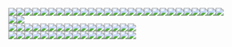 <img src="https://images-wixmp-ed30a86b8c4ca887773594c2.wixmp.com/f/cc9e27bc-2813-4013-afad-074fdcd6c86f/d8av3u6-29d6c21f-2f2b-4702-beb5-250bf4bf9445.gif?token=eyJ0eXAiOiJKV1QiLCJhbGciOiJIUzI1NiJ9.eyJzdWIiOiJ1cm46YXBwOjdlMGQxODg5ODIyNjQzNzNhNWYwZDQxNWVhMGQyNmUwIiwiaXNzIjoidXJuOmFwcDo3ZTBkMTg4OTgyMjY0MzczYTVmMGQ0MTVlYTBkMjZlMCIsIm9iaiI6W1t7InBhdGgiOiJcL2ZcL2NjOWUyN2JjLTI4MTMtNDAxMy1hZmFkLTA3NGZkY2Q2Yzg2ZlwvZDhhdjN1Ni0yOWQ2YzIxZi0yZjJiLTQ3MDItYmViNS0yNTBiZjRiZjk0NDUuZ2lmIn1dXSwiYXVkIjpbInVybjpzZXJ2aWNlOmZpbGUuZG93bmxvYWQiXX0.VyZCoqFJwQ4yAi-BTwiXXNXRCxCYfH54vhJNymRdYQI"/><img src="https://64.media.tumblr.com/7ded24a575c42808f69cb464581cc089/1a54f11ba0645a5b-ca/s250x400/fe3b7c1087056522b29d579c3ae451ebfbcbdb7c.gifv"/><img src="https://64.media.tumblr.com/ddc8b9febbcbc617b5fda4673a7ceab6/cbf1d710120a4937-17/s100x200/d20c30287eece22b285b32180e8ed040051f3e51.pnj"/><img src="https://64.media.tumblr.com/b3f6fb1d371fdeae1d8f7be428af9d12/ac55cd1384a2998d-0f/s100x200/9d5a8a9efa1a8a45d493642e8871805d769263f9.pnj"/><img src="https://64.media.tumblr.com/816d86a43144e5ee1926fc4a2937531a/f1413ef45abf2485-77/s100x200/bacae28a7da69e36aba3119b9e4a129ad9de8873.pnj"/><img src="https://64.media.tumblr.com/7f505861296ae359ef9f5c8aee1b7998/6a7e6ec4d9e5fcf1-b6/s100x200/3cc4d36536428ec3d93c092ce86b01239429160d.pnj"/><img src="https://64.media.tumblr.com/96e69a036b4c2e84a464fe9ad41ae495/6f072ea04e7b6c72-db/s100x200/2fc6d547fa9d516036636e8c3a2b57b88f892f0e.gifv"/><img src="https://64.media.tumblr.com/3f8515e539ff1ab04f1f534c170427dc/4b9e098e1753b2dc-39/s100x200/868ce58b676d0f7a2ccd69b4fa6b40d5be3d2ad0.pnj"/><img src="https://64.media.tumblr.com/195e88e4c82c404a7a50f7e7b6c832d5/4b9e098e1753b2dc-1c/s100x200/391140d5a1a77b48dc6f9358a3935b32df650216.pnj"/><img src="https://64.media.tumblr.com/1352aecd381859a8f7da707d7a340b98/3d63aaaa2b06aa5e-9d/s100x200/0df48b0320812cd1ba3eb1fb745746fc9a6509c5.pnj"/><img src="https://64.media.tumblr.com/6ff0da3575798d87d6b471977c4a393e/tumblr_pbbdk0ZxEC1xz2nuuo3_100.gif"/><img src="https://64.media.tumblr.com/9c58469d8404f8e5c9b4e21e7a1da98e/tumblr_pbdnbphVX21xz2nuuo2_100.gif"/><img src="http://orig06.deviantart.net/7c7b/f/2013/097/1/8/lucky_star_stamp_by_raedesignda-d60u5wa.gif"/><img src="https://files.catbox.moe/71ku9l.gif"/><img src="https://files.catbox.moe/f81re4.gif"/><img src="https://files.catbox.moe/s02upw.gif"/><img src="https://files.catbox.moe/cz73xh.png"/><img src="https://64.media.tumblr.com/5a6b595c6b4c5913c1cfa13026e34ccb/7ef041ccd6aafc4a-10/s100x200/619cd327d65db749d13c412288b387fd6bec156b.pnj"/><img src="https://64.media.tumblr.com/e91f48e11aea9e5ab4417b9a801d024f/6bdec3e22aa7366e-05/s100x200/85ef0b37a1e86f0a98d1e4bf550282dd10df9b92.pnj"/><img src="https://64.media.tumblr.com/4ed6ba6b235c4e520e36ff66b389fa75/e3a795ea705b8b2c-11/s100x200/96e469fcd3d2ffc6596e1db2225b7176a62b631d.pnj"/><img src="https://64.media.tumblr.com/5329643157fdbaacdea85a73dbe30748/a173ea30dc2d268b-a2/s100x200/76910929d0f6d5476a61fd296f3627e510abdd71.pnj"/><img src="https://64.media.tumblr.com/27ccb2590617dbe26c4af5521557bbc8/cf1a56e4ed7019c5-05/s100x200/8e9b751f82308a448a2bbf45ed71b94429750613.pnj"/><img src="https://64.media.tumblr.com/dacccb6d6d0143ed6afef83d1f9ad6b8/2b522e2e85828396-5e/s100x200/c9e69b4abb6370f357843cc09a6eb8b2e380427b.pnj"/><img src="https://64.media.tumblr.com/c36ecb2fe9b468a6a751c117fe57f7ba/e4a0bbfbab0a44fe-bf/s100x200/45dc6d2ac8af109f2ec1a9b3a15e35560163d5f9.jpg"/><img src="https://64.media.tumblr.com/68cbce29da19a3907132006dbca09812/a33ddd179ffa9d8f-46/s100x200/6e8a13dccdf1050975c0d20675fc81ec21fb1675.gif"/><img src="https://64.media.tumblr.com/6847b143ed01da8160388af1cd81d923/85e0f5d14f85bcb6-18/s100x200/29d3367fc83ec2c717eb32dbcc73475e4a135a85.pnj"/><img src="https://64.media.tumblr.com/bc799da7aa4582decf93174a5bd07804/85e0f5d14f85bcb6-9c/s100x200/7b5c5a4b5a7b81b0692c14a295c0a8fac192d5fa.pnj"/>
<br>
<img src="https://64.media.tumblr.com/5ae52a3456009ac8f348401085ebc8b7/e4d134fc2dfafbb4-4e/s250x400/ff1b3f3632b18c5650c949a31ef88e109b3b2123.pnj"/><img src="https://64.media.tumblr.com/eb4d939dc50fa8969c876b9c5a96f67f/6f77a12e73175f4a-25/s250x400/28bafe30737b6b974f51a637edc847731bc5f881.pnj"/>
<br>
<img src="https://64.media.tumblr.com/8abb6b84e332f868de9e06a79f5c4b3b/b7c29d91d3f6db3c-94/s75x75_c1/b2ea2d342bc666ae5511d37688a82d8b84f8d94c.gifv"/><img src="https://64.media.tumblr.com/d98a048c1f4e6e69191822206ea07588/b7c29d91d3f6db3c-1a/s75x75_c1/91c8aed83a6e19a759ae2fe5b0116681c73787c7.gifv"/><img src="https://64.media.tumblr.com/004a07637f082dbc5084f536b28036d1/977b16e29741e1c7-c2/s75x75_c1/ce64b6fbeff4bbd648a218c9c888cd846272b5cf.gifv"/><img src="https://64.media.tumblr.com/405a9a929f7db2131c418ebcd66d36ee/977b16e29741e1c7-98/s75x75_c1/f7a9300c8199574b157e0ddd8c72ccfd1a9d1ada.gifv"/><img src="https://64.media.tumblr.com/8303c4433d9e64222103400365d7f87f/b7c29d91d3f6db3c-74/s75x75_c1/fecad35b9e31229581f6dbc0f41f2bbe92422cd3.gifv"/><img src="https://files.catbox.moe/kiznjt.gif"/><img src="https://files.catbox.moe/cvju04.gif"/><img src="https://64.media.tumblr.com/63a77a40c14669e968589e41ac85499d/b7c29d91d3f6db3c-db/s75x75_c1/d0a6697633ba20558dae41d0cd4a77b9b7434f59.gifv"/><img src="https://64.media.tumblr.com/51287dc6097e03e5db5105892fffd02a/b7c29d91d3f6db3c-de/s100x200/71345b90aef4f309fe35fb12fb7cc848c8d3a092.gifv"/><img src="https://files.catbox.moe/13fot8.gif"/><img src="https://files.catbox.moe/ugq8ee.gif"/><img src="https://files.catbox.moe/p4cb6p.gif"/><img src="https://64.media.tumblr.com/396ee72d1a9ab835dea12168808e2060/977b16e29741e1c7-29/s75x75_c1/bde4c143e5aef2079733a7088950695534dde0eb.gifv"/><img src="https://files.catbox.moe/i4l7s5.gif"/><img src="https://64.media.tumblr.com/a01afdce91d33b9bf974fa42cca13564/977b16e29741e1c7-28/s75x75_c1/e5639da4a8587cd0d531206255c45e3d0f786c31.gifv"/><img src="https://files.catbox.moe/2xwvws.gif"/>
<br>
<img src="https://64.media.tumblr.com/4e7df89e3a7803f6cdded526748efe37/d0eb9ed0074d9ed4-e8/s250x400/ceb9ed1edbc4909158d7865b42fd4e42429bcfeb.gifv"/><img src="https://64.media.tumblr.com/d6f56795f126aa0576cf28c9b78021e4/d0eb9ed0074d9ed4-89/s250x400/345b453834597d5a6d80ae821c48faa6935fee8b.gifv"/><img src="https://64.media.tumblr.com/9ad862e4950e4a5599c311f77d98c366/199d07070275b6ec-d8/s250x400/a6c862671b55483b3f5c9174b24d6f91ed4fe9a4.gifv"/><img src="https://64.media.tumblr.com/f9b84031275b4ab7af67c1b0f0a21f80/199d07070275b6ec-a6/s250x400/19c91fb18ac285e9f832bd667cce48e416823e22.gifv"/><img src="https://64.media.tumblr.com/84dc5e8c0214b044336f028f5b6b9d29/a8690e23767b02e5-21/s250x400/4ccb0ac1b52eadba73ebb6654b0f12f100092835.gifv"/><img src="https://64.media.tumblr.com/ab434c8c595688d6d2df5d3beb90ca45/e708ba2e75e547c2-0a/s250x400/570ac7e9504ef754f71a7124dd217e763b5f82a7.gifv"/><img src="https://64.media.tumblr.com/a33068504da93cd05c0e600ef4a9edf2/3a892baec4c21219-25/s250x400/35b332b07a491e45f563fa0c30ac411102ce7f24.gifv"/><img src="https://images-wixmp-ed30a86b8c4ca887773594c2.wixmp.com/f/9f2170ea-b4e7-4f8e-b25b-ee1965edae3c/dca1r34-26cff5dc-e4c3-4b20-a77f-2e1b16d24017.gif?token=eyJ0eXAiOiJKV1QiLCJhbGciOiJIUzI1NiJ9.eyJzdWIiOiJ1cm46YXBwOjdlMGQxODg5ODIyNjQzNzNhNWYwZDQxNWVhMGQyNmUwIiwiaXNzIjoidXJuOmFwcDo3ZTBkMTg4OTgyMjY0MzczYTVmMGQ0MTVlYTBkMjZlMCIsIm9iaiI6W1t7InBhdGgiOiJcL2ZcLzlmMjE3MGVhLWI0ZTctNGY4ZS1iMjViLWVlMTk2NWVkYWUzY1wvZGNhMXIzNC0yNmNmZjVkYy1lNGMzLTRiMjAtYTc3Zi0yZTFiMTZkMjQwMTcuZ2lmIn1dXSwiYXVkIjpbInVybjpzZXJ2aWNlOmZpbGUuZG93bmxvYWQiXX0.hfojIlMB24DpBjp1ELc9X0reBmEgdvB0iPop62Ro5W0"/><img src="https://64.media.tumblr.com/12e3ced7afa253102002fac2a2ce093f/d50720e7592646be-9c/s250x400/e974e62286c10600dd5792e7423420d8d7786716.gifv"/><img src="https://64.media.tumblr.com/9062f20bdc8766a50635ebee52a22de3/d50720e7592646be-a9/s250x400/712aa85374b9b98972c7d699d75db788afb4c3c4.gifv"/><img src="https://64.media.tumblr.com/6e3567fad65b4b7d4bc252ff94e91fc6/d50720e7592646be-8a/s250x400/4370f7a8ad618d90ae0b6a725e88f58a47e50708.gifv"/><img src="https://64.media.tumblr.com/36873c42cc785fdc1541e485bb53aec6/6901eb531c259706-42/s250x400/c93914d566249e786be6522b7b1b95800a94a4a9.gifv"/><img src="https://64.media.tumblr.com/6f4975d816542ff797fe0c5007cc5771/896d381279ceacf1-db/s250x400/e9a75a2a726cfdd035d58e5ffb4ebcd2c0a8e5b4.gifv"/><img src="https://64.media.tumblr.com/d19bf4a53d422f3b1561ba9142ebc02c/57d3dcd605f756fb-0c/s250x400/8500b8b061960ad813e29719ac14e92f548e241d.gifv"/><img src="https://64.media.tumblr.com/07fe4a153bc5c084d7733e691d2d8f21/1f29be372d5b2cb3-49/s250x400/59d7938c583c68ac7f01e8323641a2d71796bbce.gifv"/><img src="https://64.media.tumblr.com/c0b6eadb8b2ba6bfdd88bc5a353ced59/5e701090e5b29d65-ac/s250x400/43a9137bea6562e891e5d58284a766bc13e7f23f.jpg"/>
